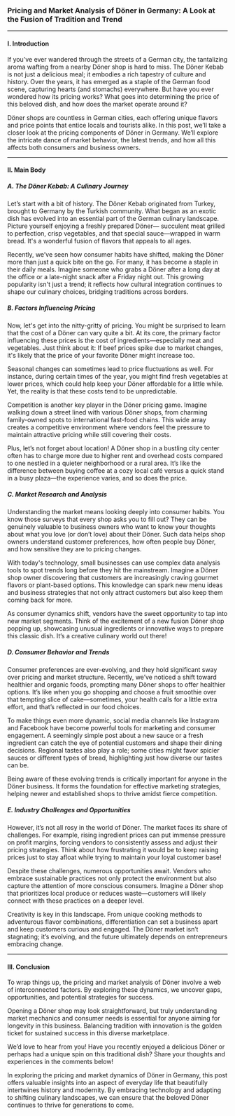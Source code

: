 ### Pricing and Market Analysis of Döner in Germany: A Look at the Fusion of Tradition and Trend

---

#### **I. Introduction**

If you’ve ever wandered through the streets of a German city, the tantalizing aroma wafting from a nearby Döner shop is hard to miss. The Döner Kebab is not just a delicious meal; it embodies a rich tapestry of culture and history. Over the years, it has emerged as a staple of the German food scene, capturing hearts (and stomachs) everywhere. But have you ever wondered how its pricing works? What goes into determining the price of this beloved dish, and how does the market operate around it? 

Döner shops are countless in German cities, each offering unique flavors and price points that entice locals and tourists alike. In this post, we’ll take a closer look at the pricing components of Döner in Germany. We’ll explore the intricate dance of market behavior, the latest trends, and how all this affects both consumers and business owners.

---

#### **II. Main Body**

##### **A. The Döner Kebab: A Culinary Journey**

Let’s start with a bit of history. The Döner Kebab originated from Turkey, brought to Germany by the Turkish community. What began as an exotic dish has evolved into an essential part of the German culinary landscape. Picture yourself enjoying a freshly prepared Döner— succulent meat grilled to perfection, crisp vegetables, and that special sauce—wrapped in warm bread. It's a wonderful fusion of flavors that appeals to all ages.

Recently, we’ve seen how consumer habits have shifted, making the Döner more than just a quick bite on the go. For many, it has become a staple in their daily meals. Imagine someone who grabs a Döner after a long day at the office or a late-night snack after a Friday night out. This growing popularity isn't just a trend; it reflects how cultural integration continues to shape our culinary choices, bridging traditions across borders.

##### **B. Factors Influencing Pricing**

Now, let's get into the nitty-gritty of pricing. You might be surprised to learn that the cost of a Döner can vary quite a bit. At its core, the primary factor influencing these prices is the cost of ingredients—especially meat and vegetables. Just think about it: If beef prices spike due to market changes, it's likely that the price of your favorite Döner might increase too. 

Seasonal changes can sometimes lead to price fluctuations as well. For instance, during certain times of the year, you might find fresh vegetables at lower prices, which could help keep your Döner affordable for a little while. Yet, the reality is that these costs tend to be unpredictable.

Competition is another key player in the Döner pricing game. Imagine walking down a street lined with various Döner shops, from charming family-owned spots to international fast-food chains. This wide array creates a competitive environment where vendors feel the pressure to maintain attractive pricing while still covering their costs. 

Plus, let’s not forget about location! A Döner shop in a bustling city center often has to charge more due to higher rent and overhead costs compared to one nestled in a quieter neighborhood or a rural area. It’s like the difference between buying coffee at a cozy local café versus a quick stand in a busy plaza—the experience varies, and so does the price.

##### **C. Market Research and Analysis**

Understanding the market means looking deeply into consumer habits. You know those surveys that every shop asks you to fill out? They can be genuinely valuable to business owners who want to know your thoughts about what you love (or don’t love) about their Döner. Such data helps shop owners understand customer preferences, how often people buy Döner, and how sensitive they are to pricing changes.

With today's technology, small businesses can use complex data analysis tools to spot trends long before they hit the mainstream. Imagine a Döner shop owner discovering that customers are increasingly craving gourmet flavors or plant-based options. This knowledge can spark new menu ideas and business strategies that not only attract customers but also keep them coming back for more.

As consumer dynamics shift, vendors have the sweet opportunity to tap into new market segments. Think of the excitement of a new fusion Döner shop popping up, showcasing unusual ingredients or innovative ways to prepare this classic dish. It’s a creative culinary world out there!

##### **D. Consumer Behavior and Trends**

Consumer preferences are ever-evolving, and they hold significant sway over pricing and market structure. Recently, we’ve noticed a shift toward healthier and organic foods, prompting many Döner shops to offer healthier options. It’s like when you go shopping and choose a fruit smoothie over that tempting slice of cake—sometimes, your health calls for a little extra effort, and that’s reflected in our food choices.

To make things even more dynamic, social media channels like Instagram and Facebook have become powerful tools for marketing and consumer engagement. A seemingly simple post about a new sauce or a fresh ingredient can catch the eye of potential customers and shape their dining decisions. Regional tastes also play a role; some cities might favor spicier sauces or different types of bread, highlighting just how diverse our tastes can be.

Being aware of these evolving trends is critically important for anyone in the Döner business. It forms the foundation for effective marketing strategies, helping newer and established shops to thrive amidst fierce competition.

##### **E. Industry Challenges and Opportunities**

However, it’s not all rosy in the world of Döner. The market faces its share of challenges. For example, rising ingredient prices can put immense pressure on profit margins, forcing vendors to consistently assess and adjust their pricing strategies. Think about how frustrating it would be to keep raising prices just to stay afloat while trying to maintain your loyal customer base!

Despite these challenges, numerous opportunities await. Vendors who embrace sustainable practices not only protect the environment but also capture the attention of more conscious consumers. Imagine a Döner shop that prioritizes local produce or reduces waste—customers will likely connect with these practices on a deeper level.

Creativity is key in this landscape. From unique cooking methods to adventurous flavor combinations, differentiation can set a business apart and keep customers curious and engaged. The Döner market isn’t stagnating; it’s evolving, and the future ultimately depends on entrepreneurs embracing change.

---

#### **III. Conclusion**

To wrap things up, the pricing and market analysis of Döner involve a web of interconnected factors. By exploring these dynamics, we uncover gaps, opportunities, and potential strategies for success. 

Opening a Döner shop may look straightforward, but truly understanding market mechanics and consumer needs is essential for anyone aiming for longevity in this business. Balancing tradition with innovation is the golden ticket for sustained success in this diverse marketplace.

We’d love to hear from you! Have you recently enjoyed a delicious Döner or perhaps had a unique spin on this traditional dish? Share your thoughts and experiences in the comments below!

In exploring the pricing and market dynamics of Döner in Germany, this post offers valuable insights into an aspect of everyday life that beautifully intertwines history and modernity. By embracing technology and adapting to shifting culinary landscapes, we can ensure that the beloved Döner continues to thrive for generations to come.